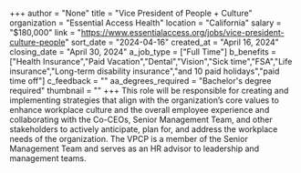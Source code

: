 +++
author = "None"
title = "Vice President of People + Culture"
organization = "Essential Access Health"
location = "California"
salary = "$180,000"
link = "https://www.essentialaccess.org/jobs/vice-president-culture-people"
sort_date = "2024-04-16"
created_at = "April 16, 2024"
closing_date = "April 30, 2024"
a_job_type = ["Full Time"]
b_benefits = ["Health Insurance","Paid Vacation","Dental","Vision","Sick time","FSA","Life insurance","Long-term disability insurance","and 10 paid holidays","paid time off"]
c_feedback = ""
aa_degrees_required = "Bachelor's degree required"
thumbnail = ""
+++
This role will be responsible for creating and implementing strategies that align with the organization’s core values to enhance workplace culture and the overall employee experience and collaborating with the Co-CEOs, Senior Management Team, and other stakeholders to actively anticipate, plan for, and address the workplace needs of the organization. The VPCP is a member of the Senior Management Team and serves as an HR advisor to leadership and management teams.